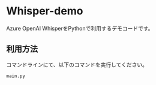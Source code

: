 # Whisper-demo
Azure OpenAI WhisperをPythonで利用するデモコードです。

## 利用方法
コマンドラインにて、以下のコマンドを実行してください。
```
main.py
```